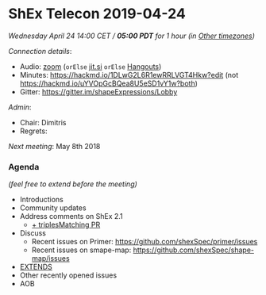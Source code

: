 # ShEx Telecon 2019-04-24

*Wednesday April 24 14:00 CET / __05:00 PDT__ for 1 hour (in [Other timezones](https://www.timeanddate.com/worldclock/fixedtime.html?msg=ShEx+CG&iso=20190424T14&p1=195&ah=1))*

*Connection details*:
* Audio: [zoom](https://zoom.us/j/441496948) (`orElse` [jit.si](https://meet.jit.si/ShEx) `orElse` [Hangouts](http://tinyurl.com/ShEx-hangouts))
* Minutes: https://hackmd.io/1DLwG2L6R1ewRRLVGT4Hkw?edit (not https://hackmd.io/uYVOpGcBQea8U5eSD1vY1w?both)
* Gitter: https://gitter.im/shapeExpressions/Lobby

*Admin*:
 * Chair: Dimitris
 * Regrets: 

*Next meeting*: May 8th 2018

### Agenda
*(feel free to extend before the meeting)*

* Introductions
* Community updates
* Address comments on ShEx 2.1
  * [+ triplesMatching PR](https://github.com/shexSpec/shape-map/pull/17)
* Discuss
  * Recent issues on Primer: https://github.com/shexSpec/primer/issues
  * Recent issues on smape-map: https://github.com/shexSpec/shape-map/issues
* [EXTENDS](https://rawgit.com/shexSpec/primer/extends/index.html#extension)
* Other recently opened issues
* AOB
